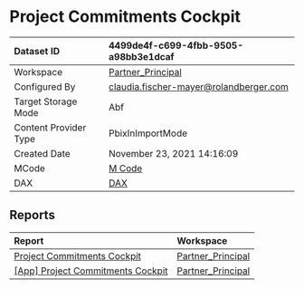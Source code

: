 



# Project Commitments Cockpit

|Dataset ID|4499de4f-c699-4fbb-9505-a98bb3e1dcaf|
| :--- | :--- |
|Workspace|[Partner_Principal](../Workspaces/Partner_Principal.md)|
|Configured By|claudia.fischer-mayer@rolandberger.com|
|Target Storage Mode|Abf|
|Content Provider Type|PbixInImportMode|
|Created Date|November 23, 2021 14:16:09|
|MCode|[M Code](./Project-Commitments-Cockpit/mcode.md)|
|DAX|[DAX](./Project-Commitments-Cockpit/dax.md)|

## Reports

|Report|Workspace|
| :--- | :--- |
|[Project Commitments Cockpit](../Reports/Project-Commitments-Cockpit.md)|[Partner_Principal](../Workspaces/Partner_Principal.md)|
|[[App] Project Commitments Cockpit](../Reports/[App]-Project-Commitments-Cockpit.md)|[Partner_Principal](../Workspaces/Partner_Principal.md)|
